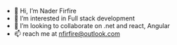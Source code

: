 - 👋 Hi, I’m Nader Firfire 
- 🔭 I’m interested in Full stack development
- 👯 I’m looking to collaborate on .net and react, Angular
- 📫 reach me at nfirfire@outlook.com


<!--
**nadirfirfire/nadirfirfire** is a ✨ _special_ ✨ repository because its `README.md` (this file) appears on your GitHub profile.

Here are some ideas to get you started:
- 👋 Hi, I’m Nader Firfire 
- 🔭 I’m interested in Full stack development
- 🌱 I’m currently learning ...
- 👯 I’m looking to collaborate on .net and react, Angular
- 🤔 I’m looking for help with ...
- 💬 Ask me about ...
- 📫 reach me at nader.firfire@plus61it.com.au
- 😄 Pronouns: ...
- ⚡ Fun fact: ...
-->
